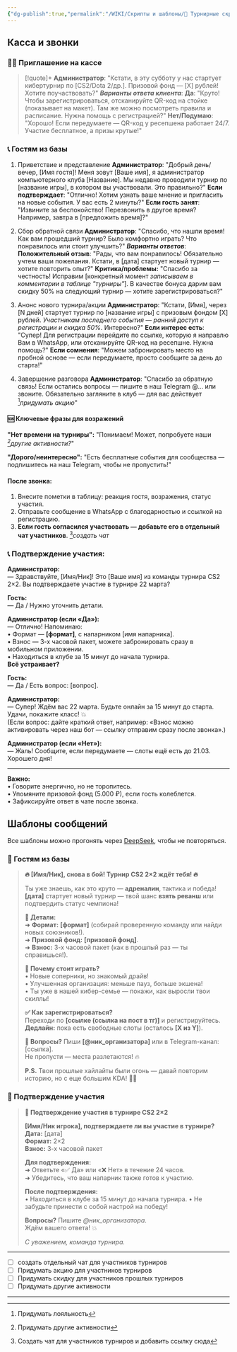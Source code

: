 ```yaml
---
{"dg-publish":true,"permalink":"/WIKI/Скрипты и шаблоны/📄 Турнирные скрипты/"}
---
```


## Касса и звонки
### 👨‍💼 Приглашение на кассе
> [!quote]+
> **Администратор**:
> "Кстати, в эту субботу у нас стартует кибертурнир по [CS2/Dota 2/др.]. Призовой фонд — [X] рублей! Хотите поучаствовать?"
> ***Варианты ответа клиента***:
> **Да**:
> "Круто! Чтобы зарегистрироваться, отсканируйте QR-код на стойке (показывает на макет). Там же можно посмотреть правила и расписание. Нужна помощь с регистрацией?"
> **Нет/Подумаю**:
> "Хорошо! Если передумаете — QR-код у ресепшена работает 24/7. Участие бесплатное, а призы крутые!"

### 📞 Гостям из базы
1. Приветствие и представление
	**Администратор**:
	"Добрый день/вечер, [Имя гостя]! Меня зовут [Ваше имя], я администратор компьютерного клуба [Название]. Мы недавно проводили турнир по [название игры], в котором вы участвовали. Это правильно?"
	**Если подтверждает**:
	"Отлично! Хотим узнать ваше мнение и пригласить на новые события. У вас есть 2 минуты?"
	**Если гость занят**:
	"Извините за беспокойство! Перезвонить в другое время? Например, завтра в [предложить время]?"
	
2. Сбор обратной связи
	**Администратор**:
	"Спасибо, что нашли время! Как вам прошедший турнир? Было комфортно играть? Что понравилось или стоит улучшить?"
	***Варианты ответов***:
	**Положительный отзыв**:
	"Рады, что вам понравилось! Обязательно учтем ваши пожелания. Кстати, в [дата] стартует новый турнир — хотите повторить опыт?"
	**Критика/проблемы:**
	"Спасибо за честность! Исправим [конкретный момент  *записываем в комментарии в таблице "турниры"*]. В качестве бонуса дарим вам скидку 50% на следующий турнир — хотите зарегистрироваться?"

3. Анонс нового турнира/акции
	**Администратор**:
	"Кстати, [Имя], через [N дней] стартует турнир по [название игры] с призовым фондом [X] рублей. *Участникам последнего события — ранний доступ к регистрации и скидка 50%*. Интересно?"
	**Если интерес есть**:
	"Супер! Для регистрации перейдите по ссылке, которую я направлю Вам в WhatsApp, или отсканируйте QR-код на ресепшне. Нужна помощь?"
	**Если сомнения**:
	"Можем забронировать место на пробной основе — если передумаете, просто сообщите за день до старта!"

4. Завершение разговора
	**Администратор**:
	"Спасибо за обратную связь! Если остались вопросы — пишите в наш Telegram @... или звоните. Обязательно загляните в клуб — для вас действует [^1]*придумать акцию*"
#### 🆘 Ключевые фразы для возражений
**"Нет времени на турниры":**
"Понимаем! Может, попробуете наши *[^2]другие активности?*"

**"Дорого/неинтересно":**
"Есть бесплатные события для сообщества — подпишитесь на наш Telegram, чтобы не пропустить!"
#### После звонка:
1. Внесите пометки в таблицу: реакция гостя, возражения, статус участия.
2. Отправьте сообщение в WhatsApp с благодарностью и ссылкой на регистрацию.
3. **Если гость согласился участвовать — добавьте его в отдельный чат участников**. [^3]*создать чат* 
### **📞 Подтверждение участия:**
**Администратор:**  
— Здравствуйте, [Имя/Ник]! Это [Ваше имя] из команды турнира CS2 2×2. Вы подтверждаете участие в турнире 22 марта?

**Гость:**  
— Да / Нужно уточнить детали.

**Администратор (если «Да»):**  
— Отлично! Напоминаю:  
	• Формат — **[формат]**, с напарником [имя напарника].  
	• Взнос — 3-х часовой пакет, можете забронировать сразу в мобильном приложении.  
	• Находиться в клубе за 15 минут до начала турнира.  
**Всё устраивает?**

**Гость:**  
— Да / Есть вопрос: [вопрос].

**Администратор:**  
— Супер! Ждём вас 22 марта. Будьте онлайн за 15 минут до старта. Удачи, покажите класс! 💥  
(Если вопрос: дайте краткий ответ, например: «Взнос можно активировать через наш бот — ссылку отправим сразу после звонка».)

**Администратор (если «Нет»):**  
— Жаль! Сообщите, если передумаете — слоты ещё есть до 21.03. Хорошего дня!

---
**Важно:**  
• Говорите энергично, но не торопитесь.  
• Упомяните призовой фонд (5.000 ₽), если гость колеблется.  
• Зафиксируйте ответ в чате после звонка.

## Шаблоны сообщений
Все шаблоны можно прогонять через [DeepSeek](https://chat.deepseek.com), чтобы не повторяться.
### 💬 Гостям из базы
> **🔥 [Имя/Ник], снова в бой! Турнир CS2 2×2 ждёт тебя! 🔥**  
> 
> Ты уже знаешь, как это круто — **адреналин**, тактика и победа!  
> **[дата]** стартует новый турнир — твой шанс **взять реванш** или подтвердить статус чемпиона!  
> 
> **🎯 Детали:**  
> ➜ **Формат:** **[формат]** (собирай проверенную команду или найди новых союзников!).  
> ➜ **Призовой фонд:** **[призовой фонд]**.  
> ➜ **Взнос:** 3-х часовой пакет (как в прошлый раз — ты справишься!).  
> 
> **🚀 Почему стоит играть?**  
> • Новые соперники, но знакомый драйв!  
> • Улучшенная организация: меньше пауз, больше экшена!  
> • Ты уже в нашей кибер-семье — покажи, как выросли твои скиллы!  
> 
> **✅ Как зарегистрироваться?**  
> Переходи по **[ссылке (ссылка на пост в тг)]** и регистрируйтесь. 
> **Дедлайн:** пока есть свободные слоты (осталось **[Х из Y]**).  
> 
> **💬 Вопросы?** Пиши **[@ник_организатора]** или в Telegram-канал: [ссылка].  
> Не пропусти — места разлетаются! 🔥  
> 
> **P.S.** Твои прошлые хайлайты были огонь — давай повторим историю, но с еще большим KDA! 🚀💥
### 💬 Подтверждение участия
> **🔫 Подтверждение участия в турнире CS2 2×2**
> 
> **[Имя/Ник игрока], подтверждаете ли вы участие в турнире?**  
> **Дата:** [дата]  
> **Формат:** 2×2  
> **Взнос:** 3-х часовой пакет
> 
> **Для подтверждения:**  
> ➜ Ответьте «✅ Да» или «❌ Нет» в течение 24 часов.  
> ➜ Убедитесь, что ваш напарник также готов к участию.
> 
> **После подтверждения:**  
> • Находиться в клубе за 15 минут до начала турнира.
> • Не забудьте принести с собой настрой на победу!
> 
> **Вопросы?** Пишите *@ник_организатора*.  
> Ждём вашего ответа! 💥
> 
> _С уважением, команда турнира._
___
- [ ] создать отдельный чат для участников турниров
- [ ] Придумать акцию для участников турниров
- [ ] Придумать скидку для участников прошлых турниров
- [ ] Придумать другие активности
___
[^1]: Придумать лояльность

[^2]: Придумать другие активности

[^3]: Создать чат для участников турниров и добавить ссылку сюда
	
